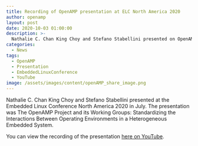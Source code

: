 ```yaml
---
title: Recording of OpenAMP presentation at ELC North America 2020
author: openamp
layout: post
date: 2020-10-03 01:00:00
description: >-
  Nathalie C. Chan King Choy and Stefano Stabellini presented on OpenAMP at ELC North America 2020. The recording is now available on YouTube.
categories:
  - News
tags:
  - OpenAMP
  - Presentation
  - EmbeddedLinuxConference
  - YouTube
image: /assets/images/content/openAMP_share_image.png
---
```


Nathalie C. Chan King Choy and Stefano Stabellini presented at the Embedded Linux Conference North America 2020 in July. The presentation was The OpenAMP Project and its Working Groups: Standardizing the Interactions Between Operating Environments in a Heterogeneous Embedded System.

You can view the recording of the presentation [here on YouTube](https://youtu.be/rLWl4fLbIJI).
